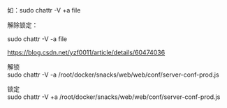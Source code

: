 如：sudo chattr -V +a file

解除锁定：

sudo chattr -V -a file


https://blog.csdn.net/yzf0011/article/details/60474036  

解锁  
sudo chattr -V -a  /root/docker/snacks/web/web/conf/server-conf-prod.js  

锁定  
sudo chattr -V +a  /root/docker/snacks/web/web/conf/server-conf-prod.js  